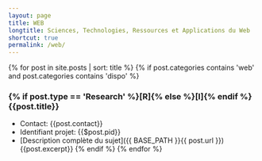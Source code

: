 ```yaml
---
layout: page
title: WEB
longtitle: Sciences, Technologies, Ressources et Applications du Web
shortcut: true
permalink: /web/
---
```


{% for post in site.posts | sort: title %}
    {% if post.categories contains 'web' and post.categories contains 'dispo' %}
### {% if post.type == 'Research' %}[R]{% else %}[I]{% endif %} {{post.title}}    
  * Contact: {{post.contact}}
  * Identifiant projet: {{$post.pid}}
  * [Description complète du sujet]({{ BASE_PATH }}{{ post.url }})
{{post.excerpt}}
    {% endif %}
{% endfor %}



